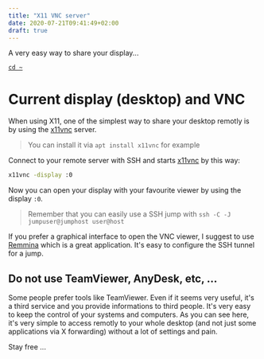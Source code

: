 ```yaml
---
title: "X11 VNC server"
date: 2020-07-21T09:41:49+02:00
draft: true
---
```


A very easy way to share your display...

<!--more-->

[`cd ~`](/)

# Current display (desktop) and VNC

When using X11, one of the simplest way to share your desktop remotly is by
using the [x11vnc][2] server.

> You can install it via `apt install x11vnc` for example

Connect to your remote server with SSH and starts [x11vnc][2] by this way:

```sh
x11vnc -display :0
```

Now you can open your display with your favourite viewer by using the display
`:0`.

> Remember that you can easily use a SSH jump with
> `ssh -C -J jumpuser@jumphost user@host`

If you prefer a graphical interface to open the VNC viewer, I suggest to use
[Remmina][1] which is a great application. It's easy to configure the SSH tunnel
for a jump.

## Do not use TeamViewer, AnyDesk, etc, ...

Some people prefer tools like TeamViewer. Even if it seems very useful, it's a
third service and you provide informations to third people. It's very easy to
keep the control of your systems and computers. As you can see here, it's very
simple to access remotly to your whole desktop (and not just some applications
via X forwarding) without a lot of settings and pain.

Stay free ...

[1]: https://remmina.org/
[2]: https://github.com/LibVNC/x11vnc
